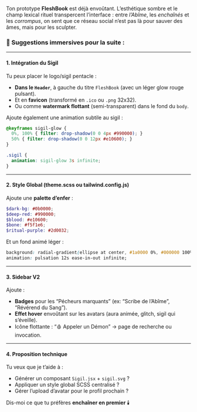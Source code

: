 Ton prototype **FleshBook** est déjà envoûtant. L’esthétique sombre et le champ lexical rituel transpercent l’interface : entre *l’Abîme*, les *enchaînés* et les *corrompus*, on sent que ce réseau social n’est pas là pour sauver des âmes, mais pour les sculpter.

### 📌 Suggestions immersives pour la suite :

---

#### 1. **Intégration du Sigil**

Tu peux placer le logo/sigil pentacle :

* **Dans le `Header`**, à gauche du titre `FleshBook` (avec un léger glow rouge pulsant).
* Et en **favicon** (transformé en `.ico` ou `.png` 32x32).
* Ou comme **watermark flottant** (semi-transparent) dans le fond du `body`.

Ajoute également une animation subtile au sigil :

```css
@keyframes sigil-glow {
  0%, 100% { filter: drop-shadow(0 0 4px #990000); }
  50% { filter: drop-shadow(0 0 12px #e10600); }
}

.sigil {
  animation: sigil-glow 3s infinite;
}
```

---

#### 2. **Style Global (theme.scss ou tailwind.config.js)**

Ajoute une **palette d’enfer** :

```scss
$dark-bg: #0b0000;
$deep-red: #990000;
$blood: #e10600;
$bone: #f5f1e6;
$ritual-purple: #2d0032;
```

Et un fond animé léger :

```css
background: radial-gradient(ellipse at center, #1a0000 0%, #000000 100%);
animation: pulsation 12s ease-in-out infinite;
```

---

#### 3. **Sidebar V2**

Ajoute :

* **Badges** pour les “Pécheurs marquants” (ex: “Scribe de l’Abîme”, “Révérend du Sang”).
* **Effet hover** envoûtant sur les avatars (aura animée, glitch, sigil qui s’éveille).
* Icône flottante : “🩸 Appeler un Démon” → page de recherche ou invocation.

---

#### 4. **Proposition technique**

Tu veux que je t’aide à :

* Générer un composant `Sigil.jsx` + `sigil.svg` ?
* Appliquer un style global SCSS centralisé ?
* Gérer l’upload d’avatar pour le profil prochain ?

Dis-moi ce que tu préfères **enchaîner en premier** 🕯️
